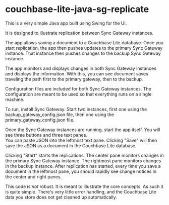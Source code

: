 # couchbase-lite-java-sg-replicate

This is a very simple Java app built using Swing for the UI.

It is designed to illustrate replication between Sync Gateway instances.

The app allows saving a document to a Couchbase Lite database.  Once you start replication, the app then pushes updates
to the primary Sync Gateway instance.  That instance then pushes changes to the backup Sync Gateway instance.

The app monitors and displays changes in both Sync Gateway instances and displays the information.  With this, you can
see document saves traveling the path first to the primary gateway, then to the backup.

Configuration files are included for both Sync Gateway instances.  The configuration are meant to be used so that
everything runs on a single machine.

To run, install Sync Gateway.  Start two instances, first one using the backup_gateway_config.json file, then one using
the primary_gateway_config.json file.

Once the Sync Gateway instances are running, start the app itself.  You will see three buttons and three text panes.  
You can paste JSON into the leftmost text pane.  Clicking "Save" will then save the JSON as a document in the Couchbase
Lite database.

Clicking "Start" starts the replications.  The center pane monitors changes in the primary Sync Gateway instance.  The 
rightmost pane monitors changes in the backup instance.  After replication has started, every time you save a document 
in the leftmost pane, you should rapidly see change notices in the center and right panes.
 
This code is _not_ robust.  It is meant to illustrate the core concepts.  As such it is quite simple.  There's very
little error handling, and the Couchbase Lite data you store does not get cleaned up automatically.




